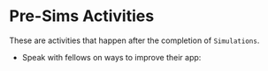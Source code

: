 # Pre-Sims Activities

These are activities that happen after the completion of `Simulations`.

* Speak with fellows on ways to improve their app:
